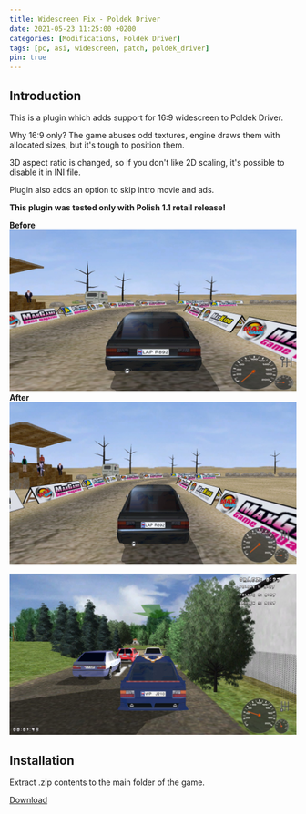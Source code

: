 ```yaml
---
title: Widescreen Fix - Poldek Driver
date: 2021-05-23 11:25:00 +0200
categories: [Modifications, Poldek Driver]
tags: [pc, asi, widescreen, patch, poldek_driver]   
pin: true
---
```

## Introduction
This is a plugin which adds support for 16:9 widescreen to Poldek Driver.

Why 16:9 only?
The game abuses odd textures, engine draws them with allocated sizes, but it's
tough to position them.

3D aspect ratio is changed, so if you don't like 2D scaling, it's possible
to disable it in INI file.

Plugin also adds an option to skip intro movie and ads.

**This plugin was tested only with Polish 1.1 retail release!**


**Before**
![Preview](https://raw.githubusercontent.com/ermaccer/PoldekDriver.WidescreenFix/master/1.jpg)
**After**
![Preview](https://raw.githubusercontent.com/ermaccer/PoldekDriver.WidescreenFix/master/2.jpg)

![Preview](https://raw.githubusercontent.com/ermaccer/PoldekDriver.WidescreenFix/master/3.jpg)


## Installation 
Extract .zip contents to the main folder of the game.


[Download](https://github.com/ermaccer/PoldekDriver.WidescreenFix/releases/latest/download/PoldekDriver.WidescreenFix.zip)





